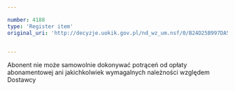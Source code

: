```yaml
---

number: 4188
type: 'Register item'
original_uri: 'http://decyzje.uokik.gov.pl/nd_wz_um.nsf/0/B24D25B997DA5865C1257AF6004302D2?OpenDocument'


---
```


Abonent nie może samowolnie dokonywać potrąceń od opłaty abonamentowej ani jakichkolwiek wymagalnych należności względem Dostawcy
